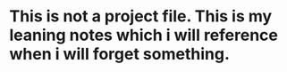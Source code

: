 # This is not a project file. This is my leaning notes which i will reference when i will forget something.